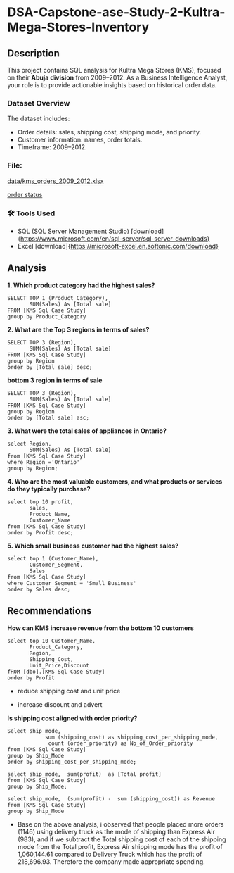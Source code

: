# DSA-Capstone-ase-Study-2-Kultra-Mega-Stores-Inventory

## Description
This project contains SQL analysis for Kultra Mega Stores (KMS), focused on their **Abuja division** from 2009–2012. As a Business Intelligence Analyst, your role is to provide actionable insights based on historical order data.

### Dataset Overview

The dataset includes:
- Order details: sales, shipping cost, shipping mode, and priority.
- Customer information: names, order totals.
- Timeframe: 2009–2012.

### File:

[ data/kms_orders_2009_2012.xlsx
](https://github.com/OyewaleA/DSA-Capstone-ase-Study-2-Kultra-Mega-Stores-Inventory/blob/3e0519cdce85ff844df1ae714815c13d39d21bee/KMS%20Sql%20Case%20Study.csv)

[order status](https://github.com/OyewaleA/DSA-Capstone-ase-Study-2-Kultra-Mega-Stores-Inventory/blob/main/Order_Status.csv[o)

### 🛠 Tools Used

- SQL (SQL Server Management Studio) [download]{https://www.microsoft.com/en/sql-server/sql-server-downloads}
- Excel [download]{https://microsoft-excel.en.softonic.com/download}

## Analysis

**1. Which product category had the highest sales?**
```
SELECT TOP 1 (Product_Category),
       SUM(Sales) As [Total sale]
FROM [KMS Sql Case Study]
group by Product_Category
```
**2. What are the Top 3 regions in terms of sales?**
```
SELECT TOP 3 (Region),
       SUM(Sales) As [Total sale]
FROM [KMS Sql Case Study]
group by Region
order by [Total sale] desc;
```

**bottom 3 region in terms of sale**
```
SELECT TOP 3 (Region), 
       SUM(Sales) As [Total sale]
FROM [KMS Sql Case Study]
group by Region
order by [Total sale] asc;
```


**3. What were the total sales of appliances in Ontario?**
```
select Region,
       SUM(Sales) As [Total sale]
from [KMS Sql Case Study]
where Region ='Ontario'
group by Region;
```
**4. Who are the most valuable customers, and what products or services do they typically purchase?**
```
select top 10 profit, 
       sales, 
       Product_Name, 
       Customer_Name
from [KMS Sql Case Study]
order by Profit desc;
```

**5. Which small business customer had the highest sales?**

```
select top 1 (Customer_Name),
       Customer_Segment,  
       Sales
from [KMS Sql Case Study]
where Customer_Segment = 'Small Business'
order by Sales desc;
```

## Recommendations
**How can KMS increase revenue from the bottom 10 customers**

```
select top 10 Customer_Name,
       Product_Category,
       Region,
       Shipping_Cost,
       Unit_Price,Discount
fROM [dbo].[KMS Sql Case Study]
order by Profit
```


-  reduce shipping cost and unit price

- increase discount and advert


**Is shipping cost aligned with order priority?**

```
Select ship_mode, 
     		sum (shipping_cost) as shipping_cost_per_shipping_mode, 
		     count (order_priority) as No_of_Order_priority
from [KMS Sql Case Study]
group by Ship_Mode
order by shipping_cost_per_shipping_mode;

select ship_mode,  sum(profit)  as [Total profit]
from [KMS Sql Case Study]
group by Ship_Mode;

select ship_mode,  (sum(profit) -  sum (shipping_cost)) as Revenue
from [KMS Sql Case Study]
group by Ship_Mode
```
- Base on the above analysis, i observed that people placed more orders (1146) using delivery truck as the mode of shipping than Express Air (983),
and if we subtract the Total shipping cost of each of the shipping mode from the Total profit, 
Express Air shipping mode has the profit of 1,060,144.61 compared to Delivery Truck which has the profit of 218,696.93.
Therefore the company made appropriate spending.


